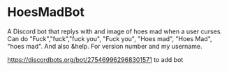# HoesMadBot
A Discord bot that replys with and image of hoes mad when a user curses. Can do "Fuck","fuck","fuck you", "Fuck you", "Hoes mad", "Hoes Mad", "hoes mad".
And also &help. For version number and my username.


https://discordbots.org/bot/275469962968301571 to add bot
